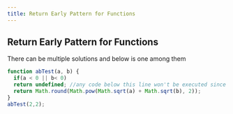 ```yaml
---
title: Return Early Pattern for Functions
---
```

## Return Early Pattern for Functions
There can be multiple solutions and below is one among them

```javascript
function abTest(a, b) {
  if(a < 0 || b< 0)
  return undefined; //any code below this line won't be executed since there is a return statement
  return Math.round(Math.pow(Math.sqrt(a) + Math.sqrt(b), 2));
}
abTest(2,2);
```

